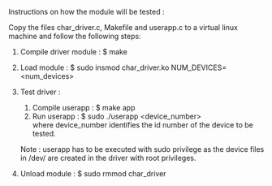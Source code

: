 

Instructions on how the module will be tested :

Copy the files char_driver.c, Makefile and userapp.c to a virtual linux machine
and follow the following steps:

1) Compile driver module : $ make

2) Load module : $ sudo insmod char_driver.ko NUM_DEVICES=<num_devices>

3) Test driver :
	1) Compile userapp : $ make app
	2) Run userapp : $ sudo ./userapp <device_number>			
		where device_number identifies the id number of the device to be tested.   

	Note : userapp has to be executed with sudo privilege as the device files
		   in /dev/ are created in the driver with root privileges.
		   
4) Unload module : $ sudo rmmod char_driver
